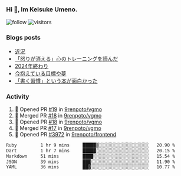 ### Hi 👋, Im Keisuke Umeno.

<!--
**9renpoto/9renpoto** is a ✨ _special_ ✨ repository because its `README.md` (this file) appears on your GitHub profile.

Here are some ideas to get you started:

- 🔭 I’m currently working on ...
- 🌱 I’m currently learning ...
- 👯 I’m looking to collaborate on ...
- 🤔 I’m looking for help with ...
- 💬 Ask me about ...
- 📫 How to reach me: ...
- 😄 Pronouns: ...
- ⚡ Fun fact: ...
-->

![follow](https://img.shields.io/github/followers/9renpoto?label=Follow&style=social)
![visitors](https://komarev.com/ghpvc/?username=9renpoto&label=Profile%20views&color=0e75b6&style=flat)

### Blogs posts

<!-- BLOG-POST-LIST:START -->
- [近況](https://9renpoto.win/entry/2025/04/05/current_status)
- [「怒りが消える」心のトレーニングを読んだ](https://9renpoto.win/entry/2025/02/01/anger-management)
- [2024年終わり](https://9renpoto.win/entry/2024/12/31/2024-end)
- [今抱えている目標や夢](https://9renpoto.win/entry/2024/12/02/objective)
- [「書く習慣」という本が面白かった](https://9renpoto.win/entry/2024/11/11/leave_a_feeling_sad)
<!-- BLOG-POST-LIST:END -->

### Activity

<!--START_SECTION:activity-->
1. 💪 Opened PR [#19](https://github.com/9renpoto/vgmo/pull/19) in [9renpoto/vgmo](https://github.com/9renpoto/vgmo)
2. 🎉 Merged PR [#18](https://github.com/9renpoto/vgmo/pull/18) in [9renpoto/vgmo](https://github.com/9renpoto/vgmo)
3. 💪 Opened PR [#18](https://github.com/9renpoto/vgmo/pull/18) in [9renpoto/vgmo](https://github.com/9renpoto/vgmo)
4. 🎉 Merged PR [#17](https://github.com/9renpoto/vgmo/pull/17) in [9renpoto/vgmo](https://github.com/9renpoto/vgmo)
5. 💪 Opened PR [#3972](https://github.com/9renpoto/frontend/pull/3972) in [9renpoto/frontend](https://github.com/9renpoto/frontend)
<!--END_SECTION:activity-->

<!--START_SECTION:waka-->

```txt
Ruby         1 hr 9 mins     █████▒░░░░░░░░░░░░░░░░░░░   20.90 %
Dart         1 hr 7 mins     █████░░░░░░░░░░░░░░░░░░░░   20.15 %
Markdown     51 mins         ████░░░░░░░░░░░░░░░░░░░░░   15.54 %
JSON         39 mins         ███░░░░░░░░░░░░░░░░░░░░░░   11.90 %
YAML         36 mins         ██▓░░░░░░░░░░░░░░░░░░░░░░   10.77 %
```

<!--END_SECTION:waka-->

